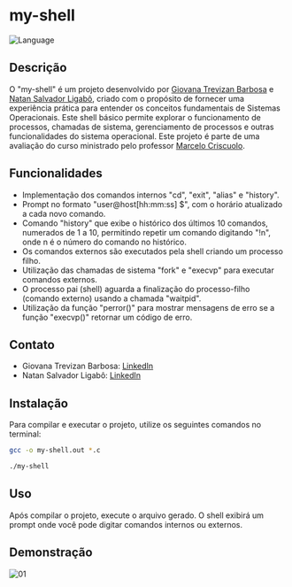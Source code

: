 # my-shell

![Language](https://img.shields.io/badge/language-C-blue)

## Descrição

O "my-shell" é um projeto desenvolvido por [Giovana Trevizan Barbosa](https://github.com/giovanatrevizanbarbosa/) e [Natan Salvador Ligabô](https://github.com/natansalvadorligabo/), criado com o propósito de fornecer uma experiência prática para entender os conceitos fundamentais de Sistemas Operacionais. Este shell básico permite explorar o funcionamento de processos, chamadas de sistema, gerenciamento de processos e outras funcionalidades do sistema operacional.
Este projeto é parte de uma avaliação do curso ministrado pelo professor [Marcelo Criscuolo](https://www.linkedin.com/in/mcrisc/).

## Funcionalidades

- Implementação dos comandos internos "cd", "exit", "alias" e "history".
- Prompt no formato "user@host[hh:mm:ss] $", com o horário atualizado a cada novo comando.
- Comando "history" que exibe o histórico dos últimos 10 comandos, numerados de 1 a 10, permitindo repetir um comando digitando "!n", onde n é o número do comando no histórico.
- Os comandos externos são executados pela shell criando um processo filho.
- Utilização das chamadas de sistema "fork" e "execvp" para executar comandos externos.
- O processo pai (shell) aguarda a finalização do processo-filho (comando externo) usando a chamada "waitpid".
- Utilização da função "perror()" para mostrar mensagens de erro se a função "execvp()" retornar um código de erro.

## Contato

- Giovana Trevizan Barbosa: [LinkedIn](https://www.linkedin.com/in/giovanatrevizanbarbosa/)
- Natan Salvador Ligabô: [LinkedIn](https://www.linkedin.com/in/natansalvadorligabo/)

## Instalação

Para compilar e executar o projeto, utilize os seguintes comandos no terminal:

```bash
gcc -o my-shell.out *.c
```

```bash
./my-shell
```

## Uso

Após compilar o projeto, execute o arquivo gerado. O shell exibirá um prompt onde você pode digitar comandos internos ou externos.

## Demonstração

![01](https://i.imgur.com/NHUBKxY.png)

